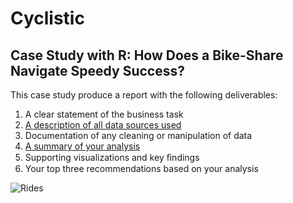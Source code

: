 # Cyclistic

## Case Study with R: How Does a Bike-Share Navigate Speedy Success? 

This case study produce a report with the following deliverables:

1. A clear statement of the business task
2. [A description of all data sources used](https://github.com/jundiya/Portfolio/blob/main/Cyclistic/Source.md)
3. Documentation of any cleaning or manipulation of data
4. [A summary of your analysis](https://github.com/jundiya/Portfolio/blob/main/Cyclistic/cyclistic.ipynb)
5. Supporting visualizations and key ﬁndings
6. Your top three recommendations based on your analysis

![Rides](https://user-images.githubusercontent.com/21137726/149086068-06edf961-034f-460f-b796-c87922e3fc2d.png)

